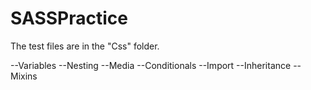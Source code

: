 SASSPractice
============

The test files are in the "Css" folder.

--Variables
--Nesting
--Media
--Conditionals
--Import
--Inheritance
--Mixins
